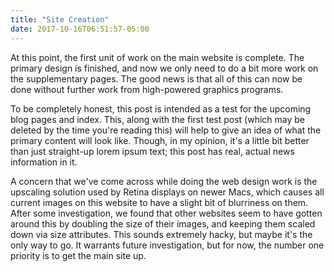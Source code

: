 ```yaml
---
title: "Site Creation"
date: 2017-10-16T06:51:57-05:00
---
```


At this point, the first unit of work on the main website is complete. The
primary design is finished, and now we only need to do a bit more work on the
supplementary pages. The good news is that all of this can now be done without
further work from high-powered graphics programs.

To be completely honest, this post is intended as a test for the upcoming blog
pages and index. This, along with the first test post (which may be deleted by
the time you're reading this) will help to give an idea of what the primary
content will look like. Though, in my opinion, it's a little bit better than
just straight-up lorem ipsum text; this post has real, actual news information
in it.

A concern that we've come across while doing the web design work is the
upscaling solution used by Retina displays on newer Macs, which causes all
current images on this website to have a slight bit of blurriness on them.
After some investigation, we found that other websites seem to have gotten
around this by doubling the size of their images, and keeping them scaled down
via size attributes. This sounds extremely hacky, but maybe it's the only way
to go. It warrants future investigation, but for now, the number one priority is
to get the main site up.
